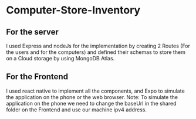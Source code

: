 # Computer-Store-Inventory
## For the server
I used Express and nodeJs for the implementation by creating 2 Routes (For the users and for the computers) and defined their schemas to store them on a Cloud storage by using MongoDB Atlas.
## For the Frontend
I used react native to implement all the components, and Expo to simulate the application on the phone or the web browser.
Note: To simulate the application on the phone we need to change the baseUrl in the shared folder on the Frontend and use our machine ipv4 address.


